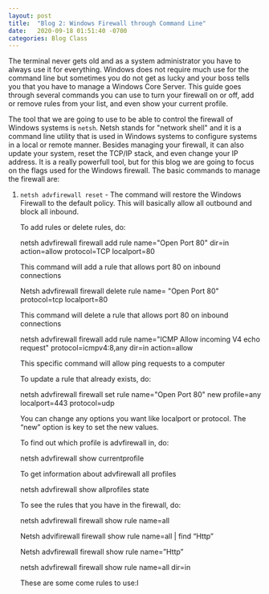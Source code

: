 ```yaml
---
layout: post
title:  "Blog 2: Windows Firewall through Command Line"
date:   2020-09-18 01:51:40 -0700
categories: Blog Class
---
```


The terminal never gets old and as a system administrator you have to always use it for everything. Windows does not require much use for the command line but sometimes you do not get as lucky and your boss tells you that you have to manage a Windows Core Server.
This guide goes through several commands you can use to turn your firewall on or off, add or remove rules from your list, and even show your current profile.

The tool that we are going to use to be able to control the firewall of Windows systems is `netsh`. Netsh stands for "network shell" and it is a command line utility that is used in Windows systems to configure systems in a local or remote manner. Besides managing your firewall, it can also update your system, reset the TCP/IP stack, and even change your IP address. It is a really powerfull tool, but for this blog we are going to focus on the flags used for the Windows firewall. The basic commands to manage the firewall are:

     
   1. `netsh advfirewall reset` - The command will restore the Windows Firewall to the default policy. This will basically allow all outbound and block all inbound. 

        To add rules or delete rules, do: 

        netsh advfirewall firewall add rule name="Open Port 80" dir=in action=allow protocol=TCP localport=80 

        This command will add a rule that allows port 80 on inbound connections 

        Netsh advfirewall firewall delete rule name= "Open Port 80" protocol=tcp localport=80 

        This command will delete a rule that allows port 80 on inbound connections 

        netsh advfirewall firewall add rule name="ICMP Allow incoming V4 echo request" protocol=icmpv4:8,any dir=in action=allow   

        This specific command will allow ping requests to a computer 

        To update a rule that already exists, do: 

        netsh advfirewall firewall set rule name="Open Port 80" new profile=any localport=443 protocol=udp 

        You can change any options you want like localport or protocol. The “new” option is key to set the new values. 

        To find out which profile is advfirewall in, do: 

        netsh advfirewall show currentprofile 

        To get information about advfirewall all profiles 

        netsh advfirewall show allprofiles state 

        To see the rules that you have in the firewall, do: 

        netsh advfirewall firewall show rule name=all 

        Netsh advifirewall firewall show rule name=all | find “Http” 

        Netsh advfirewall firewall show rule name=”Http” 

        netsh advfirewall firewall show rule name=all dir=in 

        These are some come rules to use:l 

